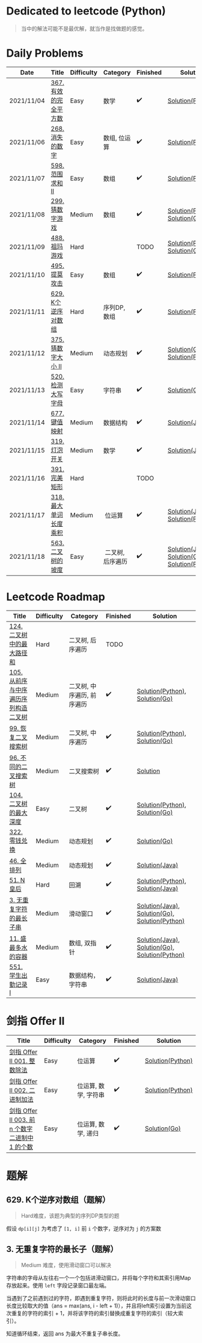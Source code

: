 # Dedicated to leetcode (Python)

> 当中的解法可能不是最优解，就当作是找做题的感觉。

# Daily Problems

| Date | Title | Difficulty | Category | Finished | Solution |
|------|-------|------------|----------|----------|----------|
|2021/11/04|[367. 有效的完全平方数](https://leetcode-cn.com/problems/valid-perfect-square/)| Easy | 数学 | :heavy_check_mark: | [Solution(Python)](./python/valid-perfect-square.py) |
|2021/11/06|[268. 消失的数字](https://leetcode-cn.com/problems/missing-number/)| Easy | 数组, 位运算 | :heavy_check_mark: | [Solution(Python)](./python/missing-number.py) |
|2021/11/07|[598. 范围求和 II](https://leetcode-cn.com/problems/range-addition-ii/)| Easy | 数组 | :heavy_check_mark: | [Solution(Python)](./python/range-addition-2.py) |
|2021/11/08|[299. 猜数字游戏](https://leetcode-cn.com/problems/bulls-and-cows/)| Medium | 数组 | :heavy_check_mark: | [Solution(Python)](./python/bulls-and-cows.py), [Solution(Go)](./go/bulls-and-cows.go) |
|2021/11/09|[488. 祖玛游戏](https://leetcode-cn.com/problems/zuma-game/)| Hard |  | TODO | [Solution(Python)](./python/zuma-game.py), [Solution(Go)](./go/zuma-game.go) |
|2021/11/10| [495. 提莫攻击](https://leetcode-cn.com/problems/teemo-attacking/) | Easy | 数组 | :heavy_check_mark: | [Solution(Python)](./python/teemo-attacking.py) |
|2021/11/11|[629. K个逆序对数组](https://leetcode-cn.com/problems/k-inverse-pairs-array/)| Hard | 序列DP, 数组 | :heavy_check_mark: | [Solution(Python)](./python/k-inverse-pairs-array.py) |
|2021/11/12|[375. 猜数字大小 II](https://leetcode-cn.com/problems/guess-number-higher-or-lower-ii/)| Medium | 动态规划 | :heavy_check_mark: | [Solution(Go)](./go/guess-number-higher-or-lower-ii.go), [Solution(Python)](/python/guess-number-higher-or-lower-ii.py) |
|2021/11/13| [520. 检测大写字母](https://leetcode-cn.com/problems/detect-capital/) | Easy | 字符串 | :heavy_check_mark: | [Solution(Go)](./go/detect-capital.go) |
|2021/11/14| [677. 键值映射](https://leetcode-cn.com/problems/map-sum-pairs/) | Medium | 数据结构 | :heavy_check_mark: | [Solution(Java)](./java/map-sum-pairs.java) |
|2021/11/15| [319. 灯泡开关](https://leetcode-cn.com/problems/bulb-switcher/) | Medium | 数学 | :heavy_check_mark: | [Solution(Java)](./java/bulb-switcher.java) |
|2021/11/16| [391. 完美矩形](https://leetcode-cn.com/problems/perfect-rectangle/) | Hard |  | TODO |  |
|2021/11/17| [318. 最大单词长度乘积](https://leetcode-cn.com/problems/maximum-product-of-word-lengths/) | Medium |  位运算 | :heavy_check_mark: | [Solution(Java)](./java/maximum-product-of-word-lengths.java), [Solution(Python)](./python/maximum-product-of-word-lengths.py) |
|2021/11/18| [563. 二叉树的坡度](https://leetcode-cn.com/problems/binary-tree-tilt/) | Easy |  二叉树, 后序遍历 | :heavy_check_mark: | [Solution(Java)](./java/binary-tree-tilt.java), [Solution(Go)](./go/binary-tree-tilt.go), [Solution(Python)](./python/binary-tree-tilt.py) |

# Leetcode Roadmap

| Title | Difficulty | Category | Finished | Solution |
|-------|------------|----------|----------|----------|
|[124. 二叉树中的最大路径和](https://leetcode-cn.com/problems/binary-tree-maximum-path-sum/)| Hard | 二叉树, 后序遍历 | TODO |  |
|[105. 从前序与中序遍历序列构造二叉树](https://leetcode-cn.com/problems/construct-binary-tree-from-preorder-and-inorder-traversal/)| Medium | 二叉树, 中序遍历, 前序遍历 | :heavy_check_mark: | [Solution(Python)](./python/construct-binary-tree-from-preorder-and-inorder-traversal.py), [Solution(Go)](./go/construct-binary-tree-from-preorder-and-inorder-traversal.go) |
|[99. 恢复二叉搜索树](https://leetcode-cn.com/problems/recover-binary-search-tree/)| Medium | 二叉树, 中序遍历 | :heavy_check_mark: | [Solution(Python)](./python/recover-binary-search-tree.py), [Solution(Go)](./go/recover-binary-search-tree.go) |
|[96. 不同的二叉搜索树](https://leetcode-cn.com/problems/unique-binary-search-trees/)| Medium | 二叉搜索树 | :heavy_check_mark: | [Solution](./python/unique-binary-search-trees.py) |
|[104. 二叉树的最大深度](https://leetcode-cn.com/problems/maximum-depth-of-binary-tree/)| Easy | 二叉树 | :heavy_check_mark: | [Solution(Python)](./python/maximum-depth-of-binary-tree.py), [Solution(Go)](./go/maximum-depth-of-binary-tree.go) |
| [322. 零钱兑换](https://leetcode-cn.com/problems/coin-change/) | Medium | 动态规划| :heavy_check_mark: | [Solution(Go)](./go/coin-change.go) |
| [46. 全排列](https://leetcode-cn.com/problems/permutations/) | Medium | 动态规划| :heavy_check_mark: | [Solution(Java)](./java/permutations.java) |
| [51. N 皇后](https://leetcode-cn.com/problems/n-queens/) | Hard | 回溯 | :heavy_check_mark: | [Solution(Python)](./python/n-queens.py), [Solution(Java)](./java/n-queens.java) |
|[3. 无重复字符的最长子串](https://leetcode-cn.com/problems/longest-substring-without-repeating-characters/)| Medium | 滑动窗口 | :heavy_check_mark: | [Solution(Java)](./java/longest-substring-without-repeating-characters.java), [Solution(Go)](./go/longest-substring-without-repeating-characters.go), [Solution(Python)](./python/longest-substring-without-repeating-characters.py) |
|[11. 盛最多水的容器](https://leetcode-cn.com/problems/container-with-most-water/)| Medium | 数组, 双指针 | :heavy_check_mark: | [Solution(Java)](./java/container-with-most-water.java), [Solution(Go)](./go/container-with-most-water.go), [Solution(Python)](./python/container-with-most-water.py) |
|[551. 学生出勤记录 I](https://leetcode-cn.com/problems/student-attendance-record-i/)| Easy | 数据结构，字符串 | :heavy_check_mark: | [Solution(Java)](./java/student-attendance-record-i.java) |

# 剑指 Offer II
| Title | Difficulty | Category | Finished | Solution |
|-------|------------|----------|----------|----------|
|[剑指 Offer II 001. 整数除法](https://leetcode-cn.com/problems/xoh6Oh/)| Easy | 位运算 | :heavy_check_mark: | [Solution(Python)](./point-to-offer/offer001.py) |
|[剑指 Offer II 002. 二进制加法](https://leetcode-cn.com/problems/JFETK5/)| Easy | 位运算, 数学, 字符串 | :heavy_check_mark: | [Solution(Python)](./point-to-offer/offer002.py) |
|[剑指 Offer II 003. 前 n 个数字二进制中 1 的个数](https://leetcode-cn.com/problems/w3tCBm/)| Easy | 位运算, 数学, 递归 | :heavy_check_mark: | [Solution(Go)](./point-to-offer/offer003.go) |

# 题解

## 629. K个逆序对数组（题解）

> Hard难度，该题为典型的序列DP类型的题

假设 `dp[i][j]` 为考虑了 `[1, i]` 前 `i` 个数字，逆序对为 `j` 的方案数


## 3. 无重复字符的最长子（题解）

> Medium 难度，使用滑动窗口可以解决

字符串的字母从左往右一个一个包括进滑动窗口，并将每个字符和其索引用Map存放起来。使用 `left` 字段记录窗口最左端。

当遇到了之前遇到过的字符，即遇到重复字符，则将此时的长度与前一次滑动窗口长度比较取大的值（ans = max(ans, i - left + 1)），并且将left索引设置为当前这次重复的字符的索引 + 1，并将该字符的索引替换成重复字符的索引（较大索引）。

知道循环结束，返回 ans 为最大不重复子串长度。


